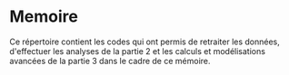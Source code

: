 # Memoire
Ce répertoire contient les codes qui ont permis de retraiter les données, d'effectuer les analyses de la partie 2 et les calculs et modélisations avancées de la partie 3 dans le cadre de ce mémoire.
